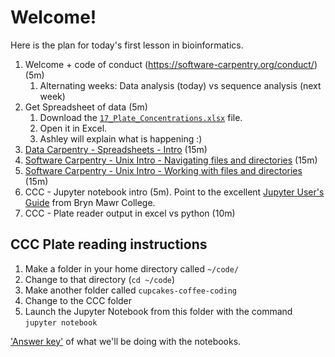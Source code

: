 # Welcome!

Here is the plan for today's first lesson in bioinformatics.

1. Welcome + code of conduct (https://software-carpentry.org/conduct/) (5m)
   1. Alternating weeks: Data analysis (today) vs sequence analysis (next week)
2. Get Spreadsheet of data (5m)
   1. Download the
      [`17_Plate_Concentrations.xlsx`](https://github.com/czbiohub/learn-bioinformatics/blob/master/data/17_Plate_Concentrations.xlsx?raw=true)
      file.
   1. Open it in Excel.
   2. Ashley will explain what is happening :)
4. [Data Carpentry - Spreadsheets - Intro](http://www.datacarpentry.org/spreadsheet-ecology-lesson/00-intro/) (15m)
5. [Software Carpentry - Unix Intro - Navigating files and directories](http://swcarpentry.github.io/shell-novice/02-filedir/) (15m)
6. [Software Carpentry - Unix Intro - Working with files and directories](http://swcarpentry.github.io/shell-novice/03-create/) (15m)
7. CCC - Jupyter notebook intro (5m). Point to the excellent [Jupyter User's
                     Guide](https://athena.brynmawr.edu/jupyter/hub/dblank/public/Jupyter%20Notebook%20Users%20Manual.ipynb)
   from Bryn Mawr College.
8. CCC - Plate reader output in excel vs python (10m)


## CCC Plate reading instructions

1. Make a folder in your home directory called `~/code/`
1. Change to that directory (`cd ~/code`)
2. Make another folder called `cupcakes-coffee-coding`
3. Change to the CCC folder
4. Launch the Jupyter Notebook from this folder with the command `jupyter
   notebook`

['Answer key'](https://github.com/czbiohub/learn-bioinformatics/blob/master/notebooks/000_read_plate_concentrations.ipynb)
of what we'll be doing with the notebooks.
